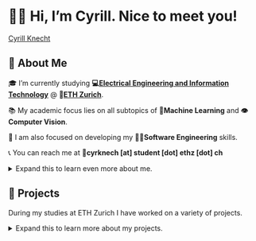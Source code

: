 # 👋😊 Hi, I’m Cyrill. Nice to meet you!

<!---
Social Media Icons
-->

<div>
  <script src="https://platform.linkedin.com/badges/js/profile.js" async defer type="text/javascript"></script>
  <div class="badge-base LI-profile-badge" data-locale="en_US" data-size="large" data-theme="dark" data-type="VERTICAL" data-vanity="cyrill-david-knecht" data-version="v1">
    <a class="badge-base__link LI-simple-link" href="https://ch.linkedin.com/in/cyrill-david-knecht?trk=profile-badge">Cyrill Knecht</a>
  </div>
</div>
              

## 👤 About Me
🎓 I’m currently studying **💻[Electrical Engineering and Information Technology](https://ee.ethz.ch/studies/master-s-programmes/main-master.html)**
@ **🏢[ETH Zurich](https://www.ethz.ch/en.html)**.

📚 My academic focus lies on all subtopics of **🧠Machine Learning** and **👁️Computer Vision**.

🎯 I am also focused on developing my **👨‍💻Software Engineering** skills.

📞 You can reach me at 📧**cyrknech [at] student [dot] ethz [dot] ch** 



<details>
  <summary> Expand this to learn even more about me.</summary>

## 🔍 Fields of Expertise
![Deep Learning](https://img.shields.io/badge/Deep%20Learning-%23FF6F00.svg?style=for-the-badge&logo=Deep%20Learning&logoColor=white)
![Computer Vision](https://img.shields.io/badge/Computer%20Vision-%23013243.svg?style=for-the-badge&logo=Computer%20Vision&logoColor=white)
![Reinforcement Learning](https://img.shields.io/badge/Reinforcement%20Learning-%23150458.svg?style=for-the-badge&logo=Reinforcement%20Learning&logoColor=white)
![Natural Language Processing](https://img.shields.io/badge/Natural%20Language%20Processing-%23008080.svg?style=for-the-badge&logo=Natural%20Language%20Processing&logoColor=white)
![Software Engineering](https://img.shields.io/badge/Software%20Engineering-%23007ACC.svg?style=for-the-badge&logo=Software%20Engineering&logoColor=white)
![Control Theory](https://img.shields.io/badge/Control%20Theory-%2300599C.svg?style=for-the-badge&logo=Control%20Theory&logoColor=white)

## 🔧 Tech Stack
A list of languages, frameworks, tools etc. that I have used before or am currently using.
Sorted by proficiency. The order within each proficiency category is random.

| 🌟 Proficiency | 🌐 Languages                                                                                                                                                                                                                                                                                                                                                                                                                                                                                                                                                                                                                                                                                                                                     | 📦 Packages                                                                                                                                                                                                                                                                                                                                                                                                                                                                                                             | 🛠️ Tools                                                                                                                                                                                                                                                                                                                                                                                                                                                                                                                                                                                                                                                                                                                                                                                                                                                                                                                                                                                                                                                               | 🔧 Frameworks                                                                                                                                                                                                          | 💻 IDEs                                                                                                                                                                                                                                                                                                                                                                               | 🖥️ OS                                                                                                                                                                                                                                       |  
|----------------|--------------------------------------------------------------------------------------------------------------------------------------------------------------------------------------------------------------------------------------------------------------------------------------------------------------------------------------------------------------------------------------------------------------------------------------------------------------------------------------------------------------------------------------------------------------------------------------------------------------------------------------------------------------------------------------------------------------------------------------------------|-------------------------------------------------------------------------------------------------------------------------------------------------------------------------------------------------------------------------------------------------------------------------------------------------------------------------------------------------------------------------------------------------------------------------------------------------------------------------------------------------------------------------|-------------------------------------------------------------------------------------------------------------------------------------------------------------------------------------------------------------------------------------------------------------------------------------------------------------------------------------------------------------------------------------------------------------------------------------------------------------------------------------------------------------------------------------------------------------------------------------------------------------------------------------------------------------------------------------------------------------------------------------------------------------------------------------------------------------------------------------------------------------------------------------------------------------------------------------------------------------------------------------------------------------------------------------------------------------------------|------------------------------------------------------------------------------------------------------------------------------------------------------------------------------------------------------------------------|---------------------------------------------------------------------------------------------------------------------------------------------------------------------------------------------------------------------------------------------------------------------------------------------------------------------------------------------------------------------------------------|----------------------------------------------------------------------------------------------------------------------------------------------------------------------------------------------------------------------------------------------|
| 🔥 Proficient  | ![Python](https://img.shields.io/badge/Python-%233776AB.svg?style=for-the-badge&logo=Python&logoColor=white)                                                                                                                                                                                                                                                                                                                                                                                                                                                                                                                                                                                                                                     | ![Pytorch](https://img.shields.io/badge/Pytorch-%23EE4C2C.svg?style=for-the-badge&logo=Pytorch&logoColor=white) ![Numpy](https://img.shields.io/badge/Numpy-%23013243.svg?style=for-the-badge&logo=Numpy&logoColor=white)                                                                                                                                                                                                                                                                                               | ![Git](https://img.shields.io/badge/Git-%23F05033.svg?style=for-the-badge&logo=Git&logoColor=white) ![GitHub](https://img.shields.io/badge/GitHub-%23121011.svg?style=for-the-badge&logo=GitHub&logoColor=white)                                                                                                                                                                                                                                                                                                                                                                                                                                                                                                                                                                                                                                                                                                                                                                                                                                                        |                                                                                                                                                                                                                        | ![PyCharm](https://img.shields.io/badge/pycharm-143?style=for-the-badge&logo=pycharm&logoColor=black&color=black&labelColor=green) ![Jupyter](https://img.shields.io/badge/Jupyter-%23F37626.svg?style=for-the-badge&logo=Jupyter&logoColor=white) ![Google Colab](https://img.shields.io/badge/Google%20Colab-%23F9AB00.svg?style=for-the-badge&logo=Google%20Colab&logoColor=white) | ![MacOS](https://img.shields.io/badge/macOS-%23999999.svg?style=for-the-badge&logo=macOS&logoColor=white)                                                                                                                                    |
| 💪 Familiar    | ![C++](https://img.shields.io/badge/C++-%2300599C.svg?style=for-the-badge&logo=C%2B%2B&logoColor=white) ![Markdown](https://img.shields.io/badge/Markdown-%23000000.svg?style=for-the-badge&logo=Markdown&logoColor=white)                                                                                                                                                                                                                                                                                                                                                                                                                                                                                                                       | ![Tensorflow](https://img.shields.io/badge/Tensorflow-%23FF6F00.svg?style=for-the-badge&logo=Tensorflow&logoColor=white) ![Keras](https://img.shields.io/badge/Keras-%23D00000.svg?style=for-the-badge&logo=Keras&logoColor=white) ![Pandas](https://img.shields.io/badge/Pandas-%23150458.svg?style=for-the-badge&logo=Pandas&logoColor=white)                                                                                                                                                                         | ![GitHub Actions](https://img.shields.io/badge/github%20actions-%232671E5.svg?style=for-the-badge&logo=githubactions&logoColor=white) ![GitLab](https://img.shields.io/badge/GitLab-%23181717.svg?style=for-the-badge&logo=GitLab&logoColor=white)                                                                                                                                                                                                                                                                                                                                                                                                                                                                                                                                                                                                                                                                                                                                                                                                                      |                                                                                                                                                                                                                        | ![VSCode](https://img.shields.io/badge/VSCode-%23007ACC.svg?style=for-the-badge&logo=Visual%20Studio%20Code&logoColor=white)                                                                                                                                                                                                                                                          | ![Linux](https://img.shields.io/badge/Linux-%23FCC624.svg?style=for-the-badge&logo=Linux&logoColor=black) ![Raspberry Pi](https://img.shields.io/badge/Raspberry%20Pi-%23C51A4A.svg?style=for-the-badge&logo=Raspberry%20Pi&logoColor=white) |
| 🤔 Used Before | ![Dart](https://img.shields.io/badge/Dart-%230175C2.svg?style=for-the-badge&logo=Dart&logoColor=white)  ![C](https://img.shields.io/badge/C-%2300599C.svg?style=for-the-badge&logo=C&logoColor=white) ![Java](https://img.shields.io/badge/Java-%23007396.svg?style=for-the-badge&logo=Java&logoColor=white) ![Bash](https://img.shields.io/badge/Bash-%234EAA25.svg?style=for-the-badge&logo=GNU%20Bash&logoColor=white) ![HTML](https://img.shields.io/badge/HTML-%23E34F26.svg?style=for-the-badge&logo=HTML5&logoColor=white) ![CSS](https://img.shields.io/badge/CSS-%231572B6.svg?style=for-the-badge&logo=CSS3&logoColor=white) ![LaTeX](https://img.shields.io/badge/LaTeX-%23008080.svg?style=for-the-badge&logo=LaTeX&logoColor=white) | ![Pytorch Lightning](https://img.shields.io/badge/Pytorch%20Lightning-%23FF6F00.svg?style=for-the-badge&logo=Pytorch%20Lightning&logoColor=white) ![Scikit-Learn](https://img.shields.io/badge/Scikit--Learn-%23F7931E.svg?style=for-the-badge&logo=Scikit-Learn&logoColor=white) ![WandB](https://img.shields.io/badge/WandB-%23FFBE00.svg?style=for-the-badge&logo=WandB&logoColor=white) ![Tensorboard](https://img.shields.io/badge/Tensorboard-%23FF6F00.svg?style=for-the-badge&logo=Tensorboard&logoColor=white) | ![Docker](https://img.shields.io/badge/Docker-%232496ED.svg?style=for-the-badge&logo=Docker&logoColor=white) ![Kubernetes](https://img.shields.io/badge/Kubernetes-%23326CE5.svg?style=for-the-badge&logo=Kubernetes&logoColor=white) ![NoSQL](https://img.shields.io/badge/NoSQL-%234ea94b.svg?style=for-the-badge&logo=NoSQL&logoColor=white) ![MongoDB](https://img.shields.io/badge/MongoDB-%234ea94b.svg?style=for-the-badge&logo=MongoDB&logoColor=white) ![PostgreSQL](https://img.shields.io/badge/PostgreSQL-%23336791.svg?style=for-the-badge&logo=PostgreSQL&logoColor=white) ![SQLite](https://img.shields.io/badge/SQLite-%23003B57.svg?style=for-the-badge&logo=SQLite&logoColor=white) ![Spark](https://img.shields.io/badge/Spark-%23E25A1C.svg?style=for-the-badge&logo=Apache%20Spark&logoColor=white) ![Hadoop](https://img.shields.io/badge/Hadoop-%23FCC624.svg?style=for-the-badge&logo=Apache%20Hadoop&logoColor=black) ![Google Cloud](https://img.shields.io/badge/Google%20Cloud-4285F4?style=flat-square&logo=google-cloud&logoColor=white)  | ![Flutter](https://img.shields.io/badge/Flutter-%2302569B.svg?style=for-the-badge&logo=Flutter&logoColor=white) ![Flask](https://img.shields.io/badge/Flask-%23000.svg?style=for-the-badge&logo=Flask&logoColor=white) | ![Android Studio](https://img.shields.io/badge/Android%20Studio-%233776AB.svg?style=for-the-badge&logo=Android%20Studio&logoColor=white) ![Xcode](https://img.shields.io/badge/Xcode-%231575F9.svg?style=for-the-badge&logo=Xcode&logoColor=white)                                                                                                                                    | ![Windows](https://img.shields.io/badge/Windows-%230078D6.svg?style=for-the-badge&logo=Windows&logoColor=white)                                                                                                                              |

## 📚 Most Relevant Visited ETH Courses
- [Introduction to Machine Learning](https://www.vorlesungen.ethz.ch/Vorlesungsverzeichnis/lerneinheit.view?lerneinheitId=167629&semkez=2023S&ansicht=LEHRVERANSTALTUNGEN&lang=en)
- [Probabilistic Artificial Intelligence](https://www.vorlesungen.ethz.ch//Vorlesungsverzeichnis/lerneinheit.view?lerneinheitId=147370&semkez=2021W&ansicht=LEHRVERANSTALTUNGEN&lang=en)
- [Deep Learning](https://www.vorlesungen.ethz.ch//Vorlesungsverzeichnis/lerneinheit.view?semkez=2021W&ansicht=ALLE&lerneinheitId=148055&lang=en)
- [Image Analysis and Computer Vision](https://www.vorlesungen.ethz.ch//lerneinheitPre.do?semkez=2021W&lerneinheitId=146800&lang=en)
- [Robot Learning](https://www.vorlesungen.ethz.ch//Vorlesungsverzeichnis/lerneinheit.view?semkez=2022S&ansicht=KATALOGDATEN&lerneinheitId=161281&lang=en)
- [Big Data for Engineers](https://www.vorlesungen.ethz.ch//lerneinheitPre.do?semkez=2018S&lerneinheitId=122247&lang=en)
- [Software Engineering](https://www.vorlesungen.ethz.ch//Vorlesungsverzeichnis/lerneinheit.view?lerneinheitId=136949&semkez=2020S&ansicht=KATALOGDATEN&lang=de)

</details>


## 📂 Projects

During my studies at ETH Zurich I have worked on a variety of projects.

<details>
  <summary> Expand this to learn more about my projects.</summary>

### 💼 Personal Projects
Projects I have worked on in my free time.
All available projects repositories that are public are linked below.
The projects are listed in chronological order.

#### 🌐 [***Sentiment Classification Web App***](https://github.com/cyrillknecht/sentiment_classification_webapp)

A web application that allows users to classify the sentiment of a given text.
The application is built with Flask and deployed on Google Cloud using Google Kubernetes Engine.

- Building a web application with Flask
- Containerizing a web application with Docker
- Using Kubernetes
- Deploying a web application on Google Cloud
- Using GitHub Actions to build a CI/CD pipeline

[![Live Demo](https://img.shields.io/badge/Live%20Demo-Available-green.svg)](http://34.118.124.220/)
[![Source Code](https://img.shields.io/badge/Source%20Code-Available-green.svg)](https://sentiment-classification-webapp-7q3j2.ondigitalocean.app/)
[![License: MIT](https://img.shields.io/badge/License-MIT-blue.svg)](https://opensource.org/licenses/MIT)


### 🎓 Academic Projects
Projects I have worked on for my studies at ETH Zurich.
In order to respect the privacy of my fellow students and agreements with the respective labs,
not all projects are public.
All  available projects repositories that are public are linked below.
The projects are listed in chronological order.

#### 📚 Course Projects
| Course               | Project                                                                                                                                                                                                                                                                                | Description                                                                                                                                         | 
|----------------------|----------------------------------------------------------------------------------------------------------------------------------------------------------------------------------------------------------------------------------------------------------------------------------------|-----------------------------------------------------------------------------------------------------------------------------------------------------|      
| Robot Learning       | ***Learning to Walk with World-Model-Based Reinforcement Learning (In Progress)***                                                                                                                                                                                                     | Used the Dreamer Reinforcement Learning algorithm to train a quadruped robot (Unitree Go1) to walk different terrains in the Isaac Gym environment. |  
| Software Engineering | [***No Limit Texas Hold'em Poker***](https://github.com/cyrillknecht/nolimittexasholdem)<br>[![Source Code](https://img.shields.io/badge/Source%20Code-Available-green.svg)](https://github.com/cyrillknecht/nolimittexasholdem)                                                       | Developed a multiplayer poker game using C++ and wxWidgets.                                                                                         |      
| Deep Learning        | [***Self-Augmentation Network for Sarcasm Generation with Synthetic Data***](https://github.com/cyrillknecht/DL_2022_Sarcasm_Generator)<br>[![Source Code](https://img.shields.io/badge/Source%20Code-Available-green.svg)](https://github.com/cyrillknecht/DL_2022_Sarcasm_Generator) | Made use of GPT-2 to generate synthetic data and fine-tuned Bert for sarcasm detection.                                                             |    

#### 🎓 Bachelor Thesis

[***Smart Patch Flagship Project:***](https://github.com/cyrillknecht/smartpatch_system)
Developed a smart patch wearable device to monitor the health of the wearer.
My work was focused on the software side of the project.
Therefore, i developed a
[basestation software package](https://github.com/cyrillknecht/smartpatch_basestation_software)
to communicate with smart patches and showcase their data in a web application.
Further I developed a 
[cross-platform mobile application](https://github.com/cyrillknecht/smartpatch_connector_app) 
to conveniently
map smart patches to patients in the database.
- Working with an IoT platform
- Developing a cross-platform app with Flutter
- Developing a communication interface between the app and the IoT platform and the smart patch using MQTT and BLE in Python

[![Source Code](https://img.shields.io/badge/Source%20Code-Partially%20Available-yellow.svg)](https://example.com/source)

#### 👥 Group Project
***Optogenetic stimulation of neuronal networks in vitro***:
Developed and assembled a system to stimulate neuronal networks in vitro with light.
- Building an optical setup
- Working in a wet lab
- Python programming

![Source Code](https://img.shields.io/badge/Source%20Code-Private-red)

</details>